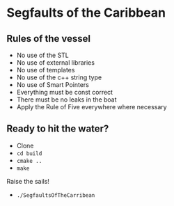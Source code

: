 # Segfaults of the Caribbean

## Rules of the vessel
- No use of the STL
- No use of external libraries
- No use of templates
- No use of the c++ string type
- No use of Smart Pointers
- Everything must be const correct
- There must be no leaks in the boat
- Apply the Rule of Five everywhere where necessary

## Ready to hit the water?
- Clone
- `cd build`
- `cmake ..`
- `make`

Raise the sails!
- `./SegfaultsOfTheCarribean`
